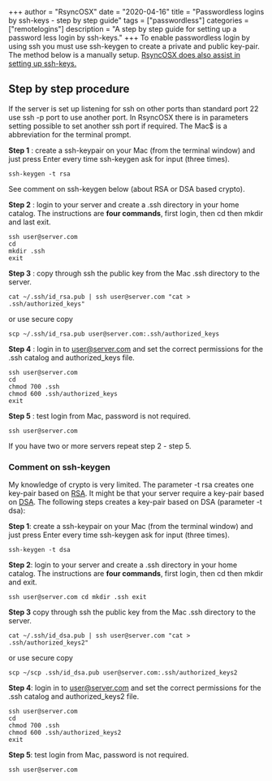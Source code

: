 +++
author = "RsyncOSX"
date = "2020-04-16"
title =  "Passwordless logins by ssh-keys - step by step guide"
tags = ["passwordless"]
categories = ["remotelogins"]
description = "A step by step guide for setting up a password less login by ssh-keys."
+++
To enable passwordless login by using ssh you must use ssh-keygen to create a private and public key-pair. The method below is a manually setup. [RsyncOSX does also assist in setting up ssh-keys.](/post/ssh/)

## Step by step procedure

If the server is set up listening for ssh on other ports than standard port 22 use ssh -p port to use another port. In RsyncOSX there is in parameters setting possible to set another ssh port if required. The Mac$ is a abbreviation for the terminal prompt.

**Step 1** : create a ssh-keypair on your Mac (from the terminal window) and just press Enter every time ssh-keygen ask for input (three times).
```
ssh-­keygen -­t rsa
```
See comment on ssh-keygen below (about RSA or DSA based crypto).

**Step 2** : login to your server and create a .ssh directory in your home catalog. The instructions are **four commands**, first login, then cd then mkdir and last exit.
```
ssh user@server.com
cd
mkdir .ssh
exit
```
**Step 3** : copy through ssh the public key from the Mac .ssh directory to the server.
```
cat ~/.ssh/id_rsa.pub | ssh user@server.com "cat > .ssh/authorized_keys"
```
or use secure copy
```
scp ~/.ssh/id_rsa.pub user@server.com:.ssh/authorized_keys
```
**Step 4** : login in to user@server.com and set the correct permissions for the .ssh catalog and authorized_keys file.

```
ssh user@server.com
cd
chmod 700 .ssh
chmod 600 .ssh/authorized_keys
exit
```
**Step 5** : test login from Mac, password is not required.
```
ssh user@server.com
```
If you have two or more servers repeat step 2 - step 5.

### Comment on ssh-keygen

My knowledge of crypto is very limited. The parameter -t rsa creates one key-pair based on [RSA](https://en.wikipedia.org/wiki/RSA_(cryptosystem)). It might be that your server require a key-pair based on [DSA](https://en.wikipedia.org/wiki/Digital_Signature_Algorithm). The following steps creates a key-pair based on DSA (parameter -t dsa):

**Step 1**: create a ssh-keypair on your Mac (from the terminal window) and just press Enter every time ssh-keygen ask for input (three times).
```
ssh-­keygen -­t dsa
```
**Step 2**: login to your server and create a .ssh directory in your home catalog. The instructions are **four commands**, first login, then cd then mkdir and exit.
```
ssh user@server.com cd mkdir .ssh exit
```
**Step 3** copy through ssh the public key from the Mac .ssh directory to the server.
```
cat ~/.ssh/id_dsa.pub | ssh user@server.com "cat > .ssh/authorized_keys2"
```
or use secure copy
```
scp ~/scp .ssh/id_dsa.pub user@server.com:.ssh/authorized_keys2
```
**Step 4**: login in to user@server.com and set the correct permissions for the .ssh catalog and authorized_keys2 file.
```
ssh user@server.com
cd
chmod 700 .ssh
chmod 600 .ssh/authorized_keys2
exit
```
**Step 5**: test login from Mac, password is not required.
```
ssh user@server.com
```
